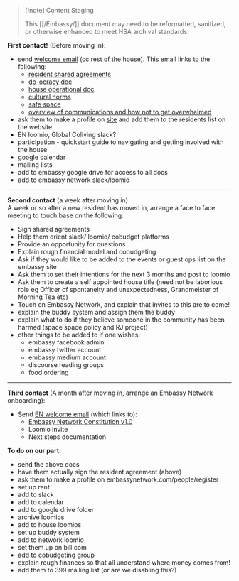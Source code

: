 > [!note] Content Staging
>
> This [[/Embassy/]] document may need to be reformatted, sanitized, or otherwise enhanced to meet HSA archival standards.

**First contact\!** (Before moving in): 

* send [welcome email](https://docs.google.com/document/d/1qLuAMbZDFmWHTmmSUx0JbZ2RYcTE39x0W3bRBzx9jB4/edit) (cc rest of the house). This email links to the following:   
  * [resident shared agreements](https://docs.google.com/document/d/1nMSEOqLVBtbzdCZQL72jlDGosqIzVeMfWaioLQhFc8k/edit#)  
  * [do-ocracy doc](https://docs.google.com/document/d/18U2GFXc2AY3b65EY1uDEZSzLzyb43qipt50syi21xDA/edit)  
  * [house operational doc](https://docs.google.com/a/jessykate.com/document/d/1TUVxfAkUwnZPK_ZOUfdjLDZm_3tUrjq9gWzyCcbribY/edit?usp=drive_web)  
  * [cultural norms](https://docs.google.com/document/d/19-PqNYbwzlqO5-3fOVh84xip4gU0A9-VTAwrdsCVjQE/edit)  
  * [safe space](https://docs.google.com/document/d/16geGthMYllGXhE61v96e9Gqmb7dFeRuGfSLCIhotHR4/edit)  
  * [overview of communications and how not to get overwhelmed](https://docs.google.com/document/d/1mdIwhJLiVL0-E833t5XLpkEe98xOlSv9AZF8suF-4o0/edit)  
* ask them to make a profile on [site](https://embassynetwork.com/locations/embassysf/) and add them to the residents list on the website  
* EN loomio, Global Coliving slack?  
* participation \- quickstart guide to navigating and getting involved with the house  
* google calendar  
* mailing lists  
* add to embassy google drive for access to all docs  
* add to  embassy network slack/loomio

---

**Second contact** (a week after moving in)  
A week or so after a new resident has moved in, arrange a face to face meeting to touch base on the following: 

* Sign shared agreements  
* Help them orient slack/ loomio/ cobudget platforms  
* Provide an opportunity for questions  
* Explain rough financial model and cobudgeting  
* Ask if they would like to be added to the events or guest ops list on the embassy site  
* Ask them to set their intentions for the next 3 months and post to loomio  
* Ask them to create a self appointed house title (need not be laborious role eg Officer of spontaneity and unexpectedness, Grandmeister of Morning Tea etc)  
* Touch on Embassy Network, and explain that invites to this are to come\!  
* explain the buddy system and assign them the buddy  
* explain what to do if they believe someone in the community has been harmed (space space policy and RJ project)  
* other things to be added to if one wishes:  
  * embassy facebook admin  
  * embassy twitter account  
  * embassy medium account  
  * discourse reading groups  
  * food ordering

---

**Third contact** (A month after moving in, arrange an Embassy Network onboarding): 

* Send [EN welcome email](https://docs.google.com/document/d/1UYfnEEfqJQ8pwymUYexddP2OR7cS_2_7Mu4fYsJPhHY/edit) (which links to):  
  * [Embassy Network Constitution v1.0](https://docs.google.com/document/d/1Is1BQP-pgsX3bZcKCVPrh0a4UtG9GL6cFeBrFODvv_g/edit)  
  * Loomio invite  
  * Next steps documentation

**To do on our part:**

* send the above docs  
* have them actually sign the resident agreement (above)  
* ask them to make a profile on embassynetwork.com/people/register  
* set up rent  
* add to slack  
* add to calendar  
* add to google drive folder  
* archive loomios   
* add to house loomios  
* set up buddy system  
* add to network loomio  
* set them up on bill.com  
* add to cobudgeting group  
* explain rough finances so that all understand where money comes from\!  
* add them to 399 mailing list (or are we disabling this?)

